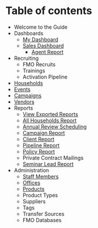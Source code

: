 # Table of contents

* Welcome to the Guide
* Dashboards
  * [My Dashboard](dashboards/my-dashboard.md)
  * [Sales Dashboard](dashboards/sales-dashboard/README.md)
    * [Agent Report](dashboards/sales-dashboard/agent-report.md)
* Recruiting
  * FMO Recruits
  * Trainings
  * Activation Pipeline
* [Households](households.md)
* [Events](events.md)
* [Campaigns](campaigns.md)
* [Vendors](untitled-1.md)
* Reports
  * [View Exported Reports](reports/view-exported-reports.md)
  * [All Households Report](reports/all-household-reports.md)
  * [Annual Review Scheduling](reports/annual-review-scheduling.md)
  * [Campaign Report](reports/campaign-report.md)
  * [Client Report](reports/client-report.md)
  * [Pipeline Report](reports/pipeline-report.md)
  * [Policy Report](reports/policy-report.md)
  * Private Contract Mailings
  * [Seminar Lead Report](reports/seminar-lead-report.md)
* Administration
  * [Staff Members](administration/staff-members.md)
  * [Offices](administration/offices.md)
  * [Products](administration/products.md)
  * Product Types
  * Suppliers
  * Tags
  * Transfer Sources
  * FMO Databases


